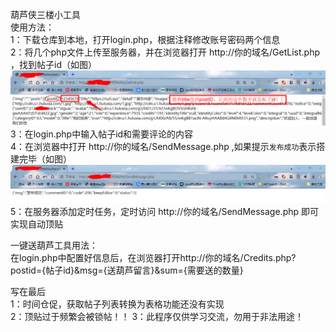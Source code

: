 葫芦侠三楼小工具  
使用方法：  
1：下载仓库到本地，打开login.php，根据注释修改账号密码两个信息  
2：将几个php文件上传至服务器，并在浏览器打开 http://你的域名/GetList.php ，找到帖子id（如图）  
![avatar](https://raw.githubusercontent.com/xiguac/HuluxiaTools/main/1.png)  
3：在login.php中输入帖子id和需要评论的内容  
4：在浏览器中打开 http://你的域名/SendMessage.php ,如果提示`发布成功`表示搭建完毕（如图）  
![avatar](https://raw.githubusercontent.com/xiguac/HuluxiaTools/main/2.png)  
5：在服务器添加定时任务，定时访问 http://你的域名/SendMessage.php 即可实现自动顶贴  
  
一键送葫芦工具用法：  
在login.php中配置好信息后，在浏览器打开http://你的域名/Credits.php?postid={帖子id}&msg={送葫芦留言}&sum={需要送的数量}  
  
写在最后   
1：时间仓促，获取帖子列表转换为表格功能还没有实现  
2：顶贴过于频繁会被锁帖！！
3：此程序仅供学习交流，勿用于非法用途！
